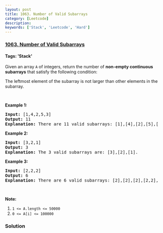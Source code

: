 ```yaml
---
layout: post
title: 1063. Number of Valid Subarrays
category: [Leetcode]
description: 
keywords: ['Stack', 'Leetcode', 'Hard']
---
```

### [1063. Number of Valid Subarrays](https://leetcode.com/problems/number-of-valid-subarrays)

#### Tags: 'Stack'

<div class="content__u3I1 question-content__JfgR"><div><p>Given an array <code>A</code> of integers, return the number of <strong>non-empty continuous subarrays</strong> that satisfy the following condition:</p>
<p>The leftmost element of the subarray is not larger than other elements in the subarray.</p>
<p> </p>
<p><strong>Example 1:</strong></p>
<pre><strong>Input: </strong><span id="example-input-1-1">[1,4,2,5,3]</span>
<strong>Output: </strong><span id="example-output-1">11</span>
<strong>Explanation: </strong>There are 11 valid subarrays: [1],[4],[2],[5],[3],[1,4],[2,5],[1,4,2],[2,5,3],[1,4,2,5],[1,4,2,5,3].
</pre>
<p><strong>Example 2:</strong></p>
<pre><strong>Input: </strong><span id="example-input-2-1">[3,2,1]</span>
<strong>Output: </strong><span id="example-output-2">3</span>
<strong>Explanation: </strong>The 3 valid subarrays are: [3],[2],[1].
</pre>
<p><strong>Example 3:</strong></p>
<pre><strong>Input: </strong><span id="example-input-3-1">[2,2,2]</span>
<strong>Output: </strong><span id="example-output-3">6</span>
<strong>Explanation: </strong>There are 6 valid subarrays: [2],[2],[2],[2,2],[2,2],[2,2,2].
</pre>
<p> </p>
<p><strong>Note:</strong></p>
<ol>
<li><code>1 &lt;= A.length &lt;= 50000</code></li>
<li><code>0 &lt;= A[i] &lt;= 100000</code></li>
</ol></div></div>

### Solution
